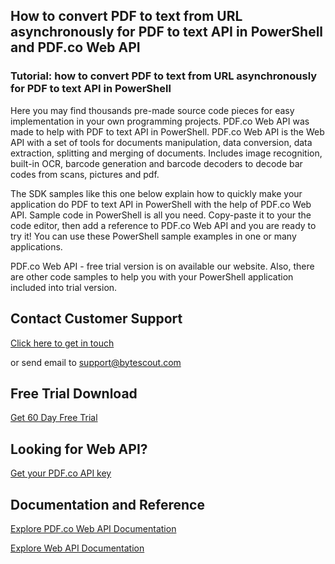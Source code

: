 ## How to convert PDF to text from URL asynchronously for PDF to text API in PowerShell and PDF.co Web API

### Tutorial: how to convert PDF to text from URL asynchronously for PDF to text API in PowerShell

Here you may find thousands pre-made source code pieces for easy implementation in your own programming projects. PDF.co Web API was made to help with PDF to text API in PowerShell. PDF.co Web API is the Web API with a set of tools for documents manipulation, data conversion, data extraction, splitting and merging of documents. Includes image recognition, built-in OCR, barcode generation and barcode decoders to decode bar codes from scans, pictures and pdf.

The SDK samples like this one below explain how to quickly make your application do PDF to text API in PowerShell with the help of PDF.co Web API. Sample code in PowerShell is all you need. Copy-paste it to your the code editor, then add a reference to PDF.co Web API and you are ready to try it! You can use these PowerShell sample examples in one or many applications.

PDF.co Web API - free trial version is on available our website. Also, there are other code samples to help you with your PowerShell application included into trial version.

## Contact Customer Support

[Click here to get in touch](https://bytescout.zendesk.com/hc/en-us/requests/new?subject=PDF.co%20Web%20API%20Question)

or send email to [support@bytescout.com](mailto:support@bytescout.com?subject=PDF.co%20Web%20API%20Question) 

## Free Trial Download

[Get 60 Day Free Trial](https://bytescout.com/download/web-installer?utm_source=github-readme)

## Looking for Web API? 

[Get your PDF.co API key](https://pdf.co/documentation/api?utm_source=github-readme)

## Documentation and Reference

[Explore PDF.co Web API Documentation](https://bytescout.com/documentation/index.html?utm_source=github-readme)

[Explore Web API Documentation](https://pdf.co/documentation/api?utm_source=github-readme)